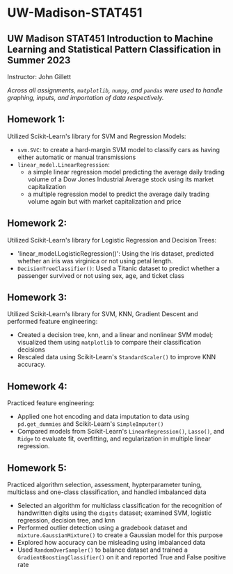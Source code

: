 # UW-Madison-STAT451
## UW Madison STAT451 Introduction to Machine Learning and Statistical Pattern Classification in Summer 2023
Instructor: John Gillett

*Across all assignments, `matplotlib`, `numpy`, and `pandas` were used to handle graphing, inputs, and importation of data respectively.* 

## Homework 1:

Utilized Scikit-Learn's library for SVM and Regression Models:

- `svm.SVC`: to create a hard-margin SVM model to classify cars as having either automatic or manual transmissions
- `linear_model.LinearRegression`:
    - a simple linear regression model predicting the average daily trading volume of a Dow Jones Industrial Average stock using its market capitalization
    - a multiple regression model to predict the average daily trading volume again but with market capitalization and price

## Homework 2: 

Utilized Scikit-Learn's library for Logistic Regression and Decision Trees:

- 'linear_model.LogisticRegression()': Using the Iris dataset, predicted whether an iris was virginica or not using petal length.
-  `DecisionTreeClassifier()`: Used a Titanic dataset to predict whether a passenger survived or not using sex, age, and ticket class

## Homework 3:

Utilized Scikit-Learn's library for SVM, KNN, Gradient Descent and performed feature engineering:

- Created a decision tree, knn, and a linear and nonlinear SVM model; visualized them using `matplotlib` to compare their classification decisions
- Rescaled data using Scikit-Learn's `StandardScaler()` to improve KNN accuracy.

## Homework 4:

Practiced feature engineering:

- Applied one hot encoding and data imputation to data using `pd.get_dummies` and Scikit-Learn's `SimpleImputer()`
- Compared models from Scikit-Learn's `LinearRegression()`, `Lasso()`, and `Ridge` to evaluate fit, overfitting, and regularization in multiple linear regression.

## Homework 5:

Practiced algorithm selection, assessment, hypterparameter tuning, multiclass and one-class classification, and handled imbalanced data

- Selected an algorithm for multiclass classification for the recognition of handwritten digits using the `digits` dataset; examined SVM, logistic regression, decision tree, and knn
- Performed outlier detection using a gradebook dataset and `mixture.GaussianMixture()` to create a Gaussian model for this purpose
- Explored how accuracy can be misleading using imbalanced data
- Used `RandomOverSampler()` to balance dataset and trained a `GradientBoostingClassifier()` on it and reported True and False positive rate

